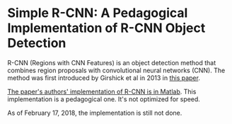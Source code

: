 # Simple R-CNN: A Pedagogical Implementation of R-CNN Object Detection

R-CNN (Regions with CNN Features) is an object detection method that combines region proposals with convolutional neural networks (CNN). The method was first introduced by Girshick et al in 2013 in [this paper](https://arxiv.org/pdf/1311.2524.pdf).

[The paper's authors' implementation of R-CNN is in Matlab](https://github.com/rbgirshick/rcnn). This implementation is a pedagogical one. It's not optimized for speed.

As of February 17, 2018, the implementation is still not done.
